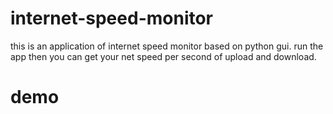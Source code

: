 # internet-speed-monitor
this is an application of internet speed monitor based on python gui. 
run the app then you can get your net speed per second of upload and download.
# demo

